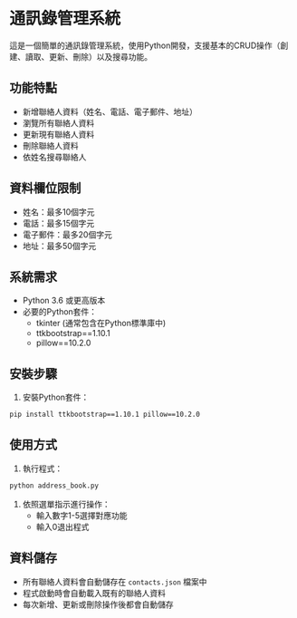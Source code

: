 # 通訊錄管理系統

這是一個簡單的通訊錄管理系統，使用Python開發，支援基本的CRUD操作（創建、讀取、更新、刪除）以及搜尋功能。

## 功能特點

- 新增聯絡人資料（姓名、電話、電子郵件、地址）
- 瀏覽所有聯絡人資料
- 更新現有聯絡人資料
- 刪除聯絡人資料
- 依姓名搜尋聯絡人

## 資料欄位限制

- 姓名：最多10個字元
- 電話：最多15個字元
- 電子郵件：最多20個字元
- 地址：最多50個字元

## 系統需求

- Python 3.6 或更高版本
- 必要的Python套件：
  - tkinter (通常包含在Python標準庫中)
  - ttkbootstrap==1.10.1
  - pillow==10.2.0

## 安裝步驟

1. 安裝Python套件：

```bash
pip install ttkbootstrap==1.10.1 pillow==10.2.0
```

## 使用方式

1. 執行程式：

```bash
python address_book.py
```

1. 依照選單指示進行操作：
   - 輸入數字1-5選擇對應功能
   - 輸入0退出程式

## 資料儲存

- 所有聯絡人資料會自動儲存在 `contacts.json` 檔案中
- 程式啟動時會自動載入既有的聯絡人資料
- 每次新增、更新或刪除操作後都會自動儲存
